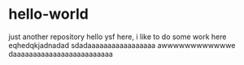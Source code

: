 # hello-world
just another repository
hello ysf here, i like to do some work here
eqhedqkjadnadad
sdadaaaaaaaaaaaaaaaaa
awwwwwwwwwwwwe
daaaaaaaaaaaaaaaaaaaaaaaaa
